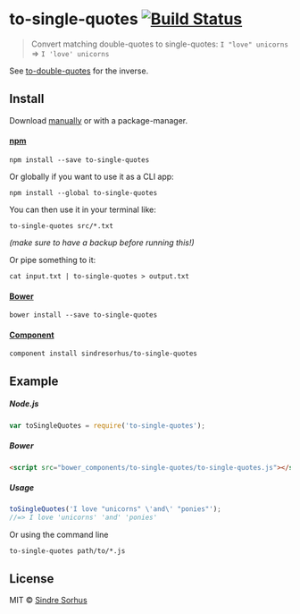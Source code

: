 # to-single-quotes [![Build Status](https://travis-ci.org/sindresorhus/to-single-quotes.png?branch=master)](http://travis-ci.org/sindresorhus/to-single-quotes)

> Convert matching double-quotes to single-quotes: `I "love" unicorns` => `I 'love' unicorns`

See [to-double-quotes](https://github.com/sindresorhus/to-double-quotes) for the inverse.


## Install

Download [manually](https://github.com/sindresorhus/to-single-quotes/releases) or with a package-manager.

#### [npm](https://npmjs.org/package/to-single-quotes)

```
npm install --save to-single-quotes
```

Or globally if you want to use it as a CLI app:

```
npm install --global to-single-quotes
```

You can then use it in your terminal like:

```
to-single-quotes src/*.txt
```

*(make sure to have a backup before running this!)*

Or pipe something to it:

```
cat input.txt | to-single-quotes > output.txt
```

#### [Bower](http://bower.io)

```
bower install --save to-single-quotes
```

#### [Component](https://github.com/component/component)

```
component install sindresorhus/to-single-quotes
```


## Example

##### Node.js

```js
var toSingleQuotes = require('to-single-quotes');
```

##### Bower

```html
<script src="bower_components/to-single-quotes/to-single-quotes.js"></script>
```

##### Usage

```js
toSingleQuotes('I love "unicorns" \'and\' "ponies"');
//=> I love 'unicorns' 'and' 'ponies'
```

Or using the command line
```
to-single-quotes path/to/*.js
```

## License

MIT © [Sindre Sorhus](http://sindresorhus.com)
